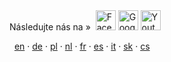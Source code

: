 <div class="pull-center">
Následujte nás na »  <a href="https://www.facebook.com/pages/Forexsrovnavaccz/1415896768627764" target="_blank"><img src="{{base-url}}assets/img/social/fb.jpg" alt="Facebook" width="32" height="32" /></a>
  <a href="https://plus.google.com/b/102399851706317478440/102399851706317478440/about" target="_blank"><img src="{{base-url}}assets/img/social/gplus.png" alt="Google+" width="32" height="32" /></a>
  <a href="https://www.youtube.com/channel/UC7QDVYExySk78S41Gg0Pc6A/feed" target="_blank"><img src="{{base-url}}assets/img/social/youtube.png" alt="Youtube" width="32" height="32" /></a>
</div>


<i class="fa fa-language"></i>
   <a href="{{base-url}}en/litecoin">en</a>
 · <a href="{{base-url}}de/litecoin">de</a>
 · <a href="{{base-url}}pl/litecoin">pl</a>
 · <a href="{{base-url}}nl/litecoin">nl</a>
 · <a href="{{base-url}}fr/litecoin">fr</a>
 · <a href="{{base-url}}es/litecoin">es</a>
 · <a href="{{base-url}}it/litecoin">it</a>
 · <a href="{{base-url}}sk/litecoin">sk</a>
 · <a href="{{base-url}}litecoin/">cs</a>
 
 

